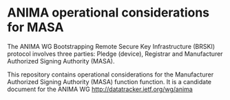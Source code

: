 # ANIMA operational considerations for MASA

The ANIMA WG Bootstrapping Remote Secure Key Infrastructure (BRSKI)
protocol involves three parties: Pledge (device), Registrar and
Manufacturer Authorized Signing Authority (MASA).

This repository contains operational considerations for the
Manufacturer Authorized Signing Authority (MASA) function
function.  It is a candidate document for the ANIMA WG
http://datatracker.ietf.org/wg/anima






